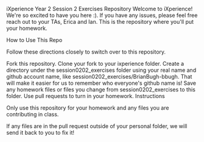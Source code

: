 iXperience Year 2 Session 2 Exercises Repository
Welcome to iXperience! We're so excited to have you here :). If you have any issues, please feel free reach out to your TAs, Erica and Ian. This is the repository where you'll put your homework.

How to Use This Repo

Follow these directions closely to switch over to this repository.

Fork this repository.
Clone your fork to your ixperience folder.
Create a directory under the session0202_exercises folder using your real name and github account name, like session0202_exercises/BrianBugh-bbugh. That will make it easier for us to remember who everyone's github name is!
Save any homework files or files you change from session0202_exercises to this folder.
Use pull requests to turn in your homework.
Instructions

Only use this repository for your homework and any files you are contributing in class.

If any files are in the pull request outside of your personal folder, we will send it back to you to fix it!
